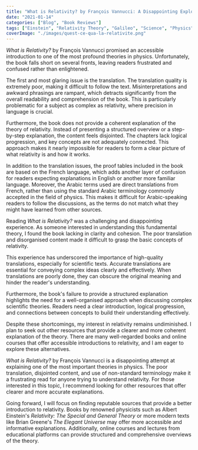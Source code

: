 ```yaml
---
title: "What is Relativity? by François Vannucci: A Disappointing Exploration"
date: "2021-01-14"
categories: ["Blog", "Book Reviews"]
tags: ["Einstein", "Relativity Theory", "Galileo", "Science", "Physics", "Book Reviews"]
coverImage: "./images/quest-ce-qua-la-relativite.png"
---
```


_What is Relativity?_ by François Vannucci promised an accessible introduction to one of the most profound theories in physics. Unfortunately, the book falls short on several fronts, leaving readers frustrated and confused rather than enlightened.

The first and most glaring issue is the translation. The translation quality is extremely poor, making it difficult to follow the text. Misinterpretations and awkward phrasings are rampant, which detracts significantly from the overall readability and comprehension of the book. This is particularly problematic for a subject as complex as relativity, where precision in language is crucial.

Furthermore, the book does not provide a coherent explanation of the theory of relativity. Instead of presenting a structured overview or a step-by-step explanation, the content feels disjointed. The chapters lack logical progression, and key concepts are not adequately connected. This approach makes it nearly impossible for readers to form a clear picture of what relativity is and how it works.

In addition to the translation issues, the proof tables included in the book are based on the French language, which adds another layer of confusion for readers expecting explanations in English or another more familiar language. Moreover, the Arabic terms used are direct translations from French, rather than using the standard Arabic terminology commonly accepted in the field of physics. This makes it difficult for Arabic-speaking readers to follow the discussions, as the terms do not match what they might have learned from other sources.

Reading _What is Relativity?_ was a challenging and disappointing experience. As someone interested in understanding this fundamental theory, I found the book lacking in clarity and cohesion. The poor translation and disorganised content made it difficult to grasp the basic concepts of relativity.

This experience has underscored the importance of high-quality translations, especially for scientific texts. Accurate translations are essential for conveying complex ideas clearly and effectively. When translations are poorly done, they can obscure the original meaning and hinder the reader's understanding.

Furthermore, the book's failure to provide a structured explanation highlights the need for a well-organised approach when discussing complex scientific theories. Readers need a clear introduction, logical progression, and connections between concepts to build their understanding effectively.

Despite these shortcomings, my interest in relativity remains undiminished. I plan to seek out other resources that provide a clearer and more coherent explanation of the theory. There are many well-regarded books and online courses that offer accessible introductions to relativity, and I am eager to explore these alternatives.

_What is Relativity?_ by François Vannucci is a disappointing attempt at explaining one of the most important theories in physics. The poor translation, disjointed content, and use of non-standard terminology make it a frustrating read for anyone trying to understand relativity. For those interested in this topic, I recommend looking for other resources that offer clearer and more accurate explanations.

Going forward, I will focus on finding reputable sources that provide a better introduction to relativity. Books by renowned physicists such as Albert Einstein's _Relativity: The Special and General Theory_ or more modern texts like Brian Greene's _The Elegant Universe_ may offer more accessible and informative explanations. Additionally, online courses and lectures from educational platforms can provide structured and comprehensive overviews of the theory.
